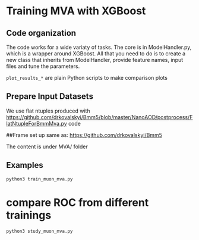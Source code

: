 # Training MVA with XGBoost

## Code organization

The code works for a wide variaty of tasks. The core is in
ModelHandler.py, which is a wrapper around XGBoost. All that you need
to do is to create a new class that inherits from ModelHandler,
provide feature names, input files and tune the parameters.

`plot_results_*` are plain Python scripts to make comparison plots

## Prepare Input Datasets

We use flat ntuples produced with
https://github.com/drkovalskyi/Bmm5/blob/master/NanoAOD/postprocess/FlatNtupleForBmmMva.py
code

##Frame set up
same as: https://github.com/drkovalskyi/Bmm5

The content is under MVA/ folder
## Examples

`python3 train_muon_mva.py`

# compare ROC from different trainings
`python3 study_muon_mva.py`
